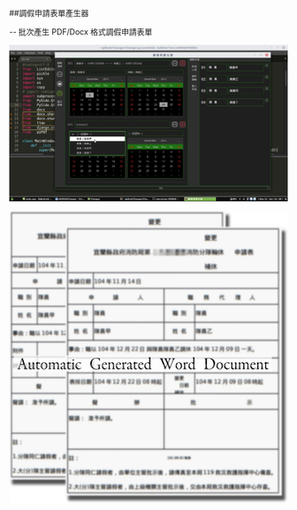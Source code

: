 ##調假申請表單產生器

--
批次產生 PDF/Docx 格式調假申請表單

![Screen Shot](https://github.com/s910324/Changer/blob/master/screen%20shot/screen%20shot.jpg?raw=true "Screen Shot")


![Screen Shot](https://github.com/s910324/Changer/blob/master/screen%20shot/image4349.png?raw=true "Screen Shot")
